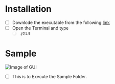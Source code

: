# Installation 

 - [ ] Downlode the executable from the following [link](https://drive.google.com/open?id=1iWxcwbVW5pgUetn-Jip5fjimeZqGZ3wg)
 - [ ] Open the Terminal and type
	 - [ ] ./GUI
	 
# Sample
![Image of GUI](https://github.com/ganeshb15/Tools/blob/master/MiniReactis/Installation/Ubunutu/MiniReactis.png)
 - [ ] This is to Execute the Sample Folder. 


